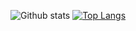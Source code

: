 ![Github stats](https://github-readme-stats.vercel.app/api?username=mylifenp&show_icons=true&hide_border=true)  [![Top Langs](https://github-readme-stats.vercel.app/api/top-langs/?username=mylifenp&layout=donut)](https://github.com/anuraghazra/github-readme-stats)
